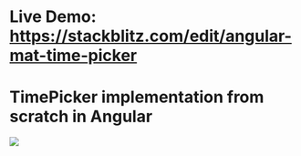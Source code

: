 # Live Demo: https://stackblitz.com/edit/angular-mat-time-picker

# TimePicker implementation from scratch in Angular



<img src = "https://github.com/kumararduino/mat-time-picker/blob/main/sprites/final.gif" />
